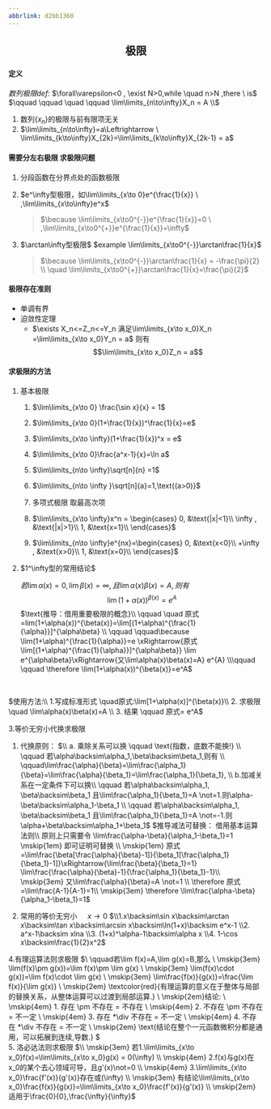 ```yaml
---
abbrlink: d2bb1360
---
```

## <p align="center">极限
#### 定义
 $数列极限def:$
$\forall\varepsilon<0 , \exist N>0,while  \quad n>N ,there  \ is$
$\qquad \qquad \quad \qquad \lim\limits_{n\to\infty}X_n = A \\$

1. 数列$\{x_n\}$的极限与前有限项无关
2. $\lim\limits_{n\to\infty}=a\Leftrightarrow \ \lim\limits_{k\to\infty}X_{2k}=\lim\limits_{k\to\infty}X_{2k-1}  = a$

#### 需要分左右极限 求极限问题
1. 分段函数在分界点处的函数极限
2. $e^\infty型极限，如\lim\limits_{x\to 0}e^{\frac{1}{x}} \ ,\lim\limits_{x\to\infty}e^x$
    > $\because \lim\limits_{x\to0^{-}}e^{\frac{1}{x}}=0 \ ,\lim\limits_{x\to0^{+}}e^{\frac{1}{x}}=\infty$

3. $\arctan\infty型极限$
$example \lim\limits_{x\to0^{-}}\arctan\frac{1}{x}$

    > $\because \lim\limits_{x\to0^{-}}\arctan\frac{1}{x} = -\frac{\pi}{2} \\ 
\quad \lim\limits_{x\to0^{+}}\arctan\frac{1}{x}=\frac{\pi}{2}$

#### 极限存在准则
- 单调有界
- 迫敛性定理
    - $\exists X_n<=Z_n<=Y_n 满足\lim\limits_{x\to x_0}X_n =\lim\limits_{x\to x_0}Y_n  = a$
  则有
  $$\lim\limits_{x\to x_0}Z_n = a$$

#### 求极限的方法
1. 基本极限
   1. $\lim\limits_{x\to 0} \frac{\sin x}{x} = 1$
   2. $\lim\limits_{x\to 0}(1+\frac{1}{x})^\frac{1}{x}=e$
   3. $\lim\limits_{x\to \infty}(1+\frac{1}{x})^x = e$
   4. $\lim\limits_{x\to 0}\frac{a^x-1}{x}=\ln a$
   5. $\lim\limits_{n\to \infty}\sqrt[n]{n} =1$
   6. $\lim\limits_{n\to \infty }\sqrt[n]{a}=1,\text{(a>0)}$
   7. 多项式极限 取最高次项
   
   8. $\lim\limits_{x\to \infty}x^n = \begin{cases}
    0, &\text{|x|<1}\\
    \infty , &\text{|x|>1}\\
    1, &\text{x=1}\\
   \end{cases}$
    9. $\lim\limits_{n\to \infty}e^{nx}=\begin{cases}
        0, &\text{x<0}\\
        +\infty , &\text{x>0}\\
        1, &\text{x=0}\\
    \end{cases}$

2.  $1^\infty型的常用结论$
    
    $若\lim\limits\alpha(x)=0,\lim\limits\beta(x)=\infty,且\lim\alpha(x)\beta(x)=A,则有$
    $$\lim(1+\alpha(x))^{\beta(x)}=e^A$$
$\text{推导：借用重要极限的概念}\\ 
\qquad \quad 原式=lim(1+\alpha(x))^{\beta(x)}=\lim[(1+\alpha)^{\frac{1}{\alpha}}]^{\alpha\beta} \\ \qquad \qquad\because \lim(1+\alpha)^{\frac{1}{\alpha}}=e \xRightarrow{原式\lim[(1+\alpha)^{\frac{1}{\alpha}}]^{\alpha\beta}} \lim e^{\alpha\beta}\xRightarrow{又\lim\alpha(x)\beta(x)=A} e^{A} 
\\\qquad \qquad \therefore \lim(1+\alpha(x))^{\beta(x)}=e^A$
<br>

 $使用方法:\\ 1.写成标准形式 \quad原式:\lim[1+\alpha(x)]^{\beta(x)}\\
2. 求极限 \quad \lim\alpha(x)\beta(x)=A \\
3. 结果 \qquad  原式= e^A$

3.等价无穷小代换求极限
   1. 代换原则：
    $\\  a. 乘除关系可以换 \qquad \text{指数，底数不能换!}
 \\  \qquad 若\alpha\backsim\alpha_1,\beta\backsim\beta_1,则有 \\
    \qquad\lim\frac{\alpha}{\beta}=\lim\frac{\alpha_1}{\beta}=\lim\frac{\alpha}{\beta_1}=\lim\frac{\alpha_1}{\beta_1}, \\ 
    b.加减关系在一定条件下可以换\\ 
    \qquad 若\alpha\backsim\alpha_1, \beta\backsim\beta_1 且\lim\frac{\alpha_1}{\beta_1}=A \not=1.则\alpha-\beta\backsim\alpha_1-\beta_1
    \\ 
    \qquad 若\alpha\backsim\alpha_1, \beta\backsim\beta_1 且\lim\frac{\alpha_1}{\beta_1}=A \not=-1.则\alpha+\beta\backsim\alpha_1+\beta_1$
    $推导减法可替换： 借用基本运算法则\\
    原则上只需要令 \lim\frac{\alpha-\beta}{\alpha_1-\beta_1}=1 \mskip{1em} 即可证明可替换 \\
    \mskip{1em} 原式=\lim\frac{\beta[\frac{\alpha}{\beta}-1]}{\beta_1[\frac{\alpha_1}{\beta_1}-1]}\xRightarrow{\lim\frac{\beta}{\beta_1}=1} \lim\frac{\frac{\alpha}{\beta}-1}{\frac{\alpha_1}{\beta_1}-1}\\ 
    \mskip{3em} 又\lim\frac{\alpha}{\beta}=A \not=1 \\
     \therefore 原式=\lim\frac{A-1}{A-1}=1\\
     \mskip{3em} \therefore \lim\frac{\alpha-\beta}{\alpha_1-\beta_1}=1$
    
   2. 常用的等价无穷小 $\quad x\to0$
    $\\1.x\backsim\sin x\backsim\arctan x\backsim\tan x\backsim\arcsin x\backsim\ln(1+x)\backsim e^x-1
    \\2. a^x-1\backsim xlna
    \\3. (1+x)^\alpha-1\backsim\alpha x
    \\4. 1-\cos x\backsim\frac{1}{2}x^2$

4.有理运算法则求极限
$\\ \qquad若\lim f(x)=A,\lim g(x)=B,那么
\\ \mskip{3em} \lim(f(x)\pm g(x))=\lim f(x)\pm \lim g(x)
\\ \mskip{3em} \lim(f(x)\cdot g(x))=\lim f(x)\cdot \lim g(x) 
\\ \mskip{3em} \lim\frac{f(x)}{g(x)}=\frac{\lim f(x)}{\lim g(x)}
\\ \mskip{2em} \textcolor{red}{有理运算的意义在于整体与局部的替换关系，从整体运算可以过渡到局部运算.}
\\ \mskip{2em}结论:
\\ \mskip{4em} 1. 存在 \pm 不存在 = 不存在
\\ \mskip{4em} 2. 不存在 \pm 不存在 = 不一定
\\ \mskip{4em} 3. 存在 *\div 不存在 = 不一定
\\ \mskip{4em} 4. 不存在 *\div 不存在 = 不一定
\\ \mskip{2em} \text{结论在整个一元函数微积分都是通用，可以拓展到连续,导数.}
$  
5. 洛必达法则求极限
$\\ \mskip{3em} 若1.\lim\limits_{x\to x_0}f(x)=\lim\limits_{x\to x_0}g(x) = 0(\infty)
\\ \mskip{4em} 2.f(x)与g(x)在x_0的某个去心领域可导，且g'(x)\not=0
\\ \mskip{4em} 3.\lim\limits_{x\to x_0}\frac{f'(x)}{g'(x)}存在或(\infty)
\\ \mskip{3em} 有结论\lim\limits_{x\to x_0}\frac{f(x)}{g(x)}=\lim\limits_{x\to x_0}\frac{f'(x)}{g'(x)}
\\ \mskip{2em} 适用于\frac{0}{0},\frac{\infty}{\infty}$ 